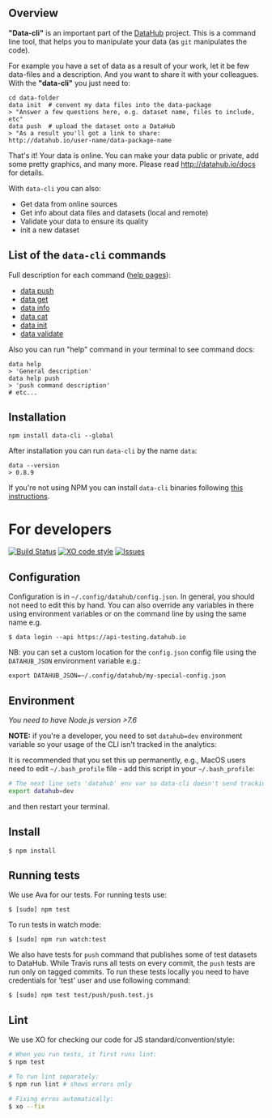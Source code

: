 ## Overview

**"Data-cli"** is an important part of the [DataHub](https://datahub.io/docs/about) project. This is a command line tool, that helps you to manipulate your data (as `git` manipulates the code).

For example you have a set of data as a result of your work, let it be few data-files and a description. And you want to share it with your colleagues. With the **"data-cli"** you just need to:
```shell
cd data-folder
data init  # convent my data files into the data-package
> "Answer a few questions here, e.g. dataset name, files to include, etc"
data push  # upload the dataset onto a DataHub
> "As a result you'll got a link to share:
http://datahub.io/user-name/data-package-name
```
That's it! Your data is online. You can make your data public or private, add some pretty graphics, and many more. Please read http://datahub.io/docs for details.

With `data-cli` you can also:
* Get data from online sources
* Get info about data files and datasets (local and remote)
* Validate your data to ensure its quality
* init a new dataset

## List of the `data-cli` commands

Full description for each command ([help pages](https://github.com/datahq/data-cli/tree/master/docs)):
- [data push](https://github.com/datahq/data-cli/blob/master/docs/push.md)
- [data get](https://github.com/datahq/data-cli/blob/master/docs/get.md)
- [data info](https://github.com/datahq/data-cli/blob/master/docs/info.md)
- [data cat](https://github.com/datahq/data-cli/blob/master/docs/cat.md)
- [data init](https://github.com/datahq/data-cli/blob/master/docs/init.md)
- [data validate](https://github.com/datahq/data-cli/blob/master/docs/validate.md)


Also you can run "help" command in your terminal to see command docs:
```shell
data help
> 'General description'
data help push
> 'push command description'
# etc...
```

## Installation

```
npm install data-cli --global
```
After installation you can run `data-cli` by the name `data`:
```
data --version
> 0.8.9
```

If you're not using NPM you can install `data-cli` binaries following [this instructions](https://datahub.io/docs/getting-started/installing-data#installing-binaries).

# For developers

[![Build Status](https://travis-ci.org/datahq/data-cli.svg?branch=master)](https://travis-ci.org/datahq/data-cli)
[![XO code style](https://img.shields.io/badge/code_style-XO-5ed9c7.svg)](https://github.com/sindresorhus/xo)
[![Issues](https://img.shields.io/badge/issue-tracker-orange.svg)](https://github.com/datahq/data-cli/issues)

## Configuration

Configuration is in `~/.config/datahub/config.json`. In general, you should not need to edit this by hand. You can also override any variables in there using environment variables or on the command line by using the same name e.g.

```
$ data login --api https://api-testing.datahub.io
```

NB: you can set a custom location for the `config.json` config file using the `DATAHUB_JSON` environment variable e.g.:

```
export DATAHUB_JSON=~/.config/datahub/my-special-config.json
```

## Environment

*You need to have Node.js version >7.6*

**NOTE:** if you're a developer, you need to set `datahub=dev` environment variable so your usage of the CLI isn't tracked in the analytics:

It is recommended that you set this up permanently, e.g., MacOS users need to edit `~/.bash_profile` file - add this script in your `~/.bash_profile`:

```bash
# The next line sets 'datahub' env var so data-cli doesn't send tracking data to Analytics
export datahub=dev
```

and then restart your terminal.

## Install

```
$ npm install
```

## Running tests

We use Ava for our tests. For running tests use:

```
$ [sudo] npm test
```

To run tests in watch mode:

```
$ [sudo] npm run watch:test
```

We also have tests for `push` command that publishes some of test datasets to DataHub. While Travis runs all tests on every commit, the `push` tests are run only on tagged commits. To run these tests locally you need to have credentials for 'test' user and use following command:

```
$ [sudo] npm test test/push/push.test.js
```

## Lint

We use XO for checking our code for JS standard/convention/style:

```bash
# When you run tests, it first runs lint:
$ npm test

# To run lint separately:
$ npm run lint # shows errors only

# Fixing erros automatically:
$ xo --fix
```
